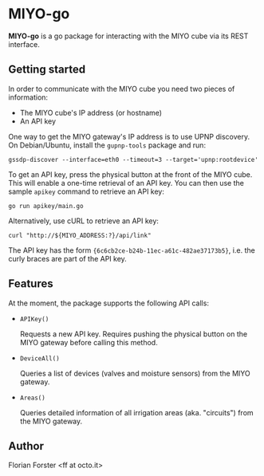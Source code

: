 # MIYO-go

**MIYO-go** is a go package for interacting with the MIYO cube via its REST interface.

## Getting started

In order to communicate with the MIYO cube you need two pieces of information:

*   The MIYO cube's IP address (or hostname)
*   An API key

One way to get the MIYO gateway's IP address is to use UPNP discovery.
On Debian/Ubuntu, install the `gupnp-tools` package and run:

```
gssdp-discover --interface=eth0 --timeout=3 --target='upnp:rootdevice'
```

To get an API key, press the physical button at the front of the MIYO cube.
This will enable a one-time retrieval of an API key.
You can then use the sample `apikey` command to retrieve an API key:

```
go run apikey/main.go
```

Alternatively, use cURL to retrieve an API key:

```
curl "http://${MIYO_ADDRESS:?}/api/link"
```

The API key has the form `{6c6cb2ce-b24b-11ec-a61c-482ae37173b5}`,
i.e. the curly braces are part of the API key.

## Features

At the moment, the package supports the following API calls:

*   `APIKey()`

    Requests a new API key. Requires pushing the physical button on the MIYO gateway before calling this method.

*   `DeviceAll()`

    Queries a list of devices (valves and moisture sensors) from the MIYO gateway.

*   `Areas()`

    Queries detailed information of all irrigation areas (aka. "circuits") from the MIYO gateway.

## Author

Florian Forster &lt;ff at octo.it&gt;